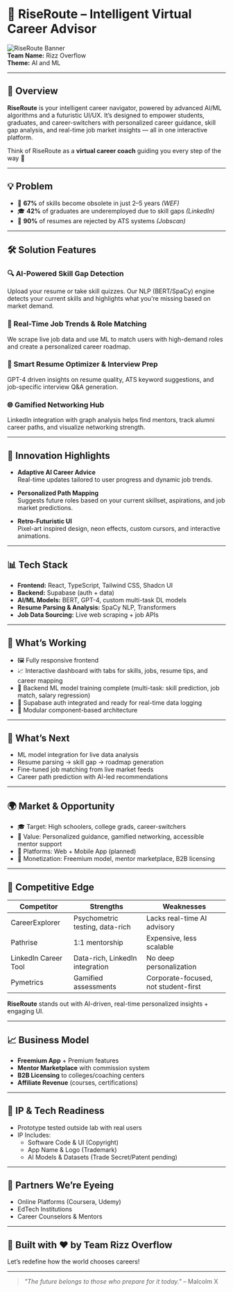 # 🚀 RiseRoute – Intelligent Virtual Career Advisor

![RiseRoute Banner](https://img.shields.io/badge/Hackathon-Project-blue.svg)  
**Team Name:** Rizz Overflow  
**Theme:** AI and ML

---

## 🌟 Overview

**RiseRoute** is your intelligent career navigator, powered by advanced AI/ML algorithms and a futuristic UI/UX. It’s designed to empower students, graduates, and career-switchers with personalized career guidance, skill gap analysis, and real-time job market insights — all in one interactive platform.

Think of RiseRoute as a **virtual career coach** guiding you every step of the way 🚀

---

## 💡 Problem

- 🧠 **67%** of skills become obsolete in just 2–5 years *(WEF)*
- 🎓 **42%** of graduates are underemployed due to skill gaps *(LinkedIn)*
- 📄 **90%** of resumes are rejected by ATS systems *(Jobscan)*

---

## 🛠️ Solution Features

### 🔍 AI-Powered Skill Gap Detection
Upload your resume or take skill quizzes. Our NLP (BERT/SpaCy) engine detects your current skills and highlights what you're missing based on market demand.

### 🧠 Real-Time Job Trends & Role Matching
We scrape live job data and use ML to match users with high-demand roles and create a personalized career roadmap.

### 📄 Smart Resume Optimizer & Interview Prep
GPT-4 driven insights on resume quality, ATS keyword suggestions, and job-specific interview Q&A generation.

### 🌐 Gamified Networking Hub
LinkedIn integration with graph analysis helps find mentors, track alumni career paths, and visualize networking strength.

---

## 🔬 Innovation Highlights

- **Adaptive AI Career Advice**  
  Real-time updates tailored to user progress and dynamic job trends.

- **Personalized Path Mapping**  
  Suggests future roles based on your current skillset, aspirations, and job market predictions.

- **Retro-Futuristic UI**  
  Pixel-art inspired design, neon effects, custom cursors, and interactive animations.

---

## 📊 Tech Stack

- **Frontend:** React, TypeScript, Tailwind CSS, Shadcn UI  
- **Backend:** Supabase (auth + data)  
- **AI/ML Models:** BERT, GPT-4, custom multi-task DL models  
- **Resume Parsing & Analysis:** SpaCy NLP, Transformers  
- **Job Data Sourcing:** Live web scraping + job APIs

---

## 🔧 What’s Working

- 🖼️ Fully responsive frontend  
- 📈 Interactive dashboard with tabs for skills, jobs, resume tips, and career mapping  
- 🧠 Backend ML model training complete (multi-task: skill prediction, job match, salary regression)  
- 🔐 Supabase auth integrated and ready for real-time data logging  
- 🧩 Modular component-based architecture

---

## 🔮 What’s Next

- ML model integration for live data analysis  
- Resume parsing → skill gap → roadmap generation  
- Fine-tuned job matching from live market feeds  
- Career path prediction with AI-led recommendations

---

## 🌍 Market & Opportunity

- 🎓 Target: High schoolers, college grads, career-switchers  
- 💼 Value: Personalized guidance, gamified networking, accessible mentor support  
- 📱 Platforms: Web + Mobile App (planned)  
- 💸 Monetization: Freemium model, mentor marketplace, B2B licensing

---

## 🧠 Competitive Edge

| Competitor             | Strengths                         | Weaknesses                           |
|------------------------|-----------------------------------|--------------------------------------|
| CareerExplorer         | Psychometric testing, data-rich   | Lacks real-time AI advisory          |
| Pathrise               | 1:1 mentorship                    | Expensive, less scalable             |
| LinkedIn Career Tool   | Data-rich, LinkedIn integration   | No deep personalization              |
| Pymetrics              | Gamified assessments              | Corporate-focused, not student-first |

**RiseRoute** stands out with AI-driven, real-time personalized insights + engaging UI.

---

## 📈 Business Model

- **Freemium App** + Premium features
- **Mentor Marketplace** with commission system
- **B2B Licensing** to colleges/coaching centers
- **Affiliate Revenue** (courses, certifications)

---

## 📘 IP & Tech Readiness

- Prototype tested outside lab with real users  
- IP Includes:  
  - Software Code & UI (Copyright)  
  - App Name & Logo (Trademark)  
  - AI Models & Datasets (Trade Secret/Patent pending)

---

## 🤝 Partners We’re Eyeing

- Online Platforms (Coursera, Udemy)  
- EdTech Institutions  
- Career Counselors & Mentors

---

## 🙌 Built with ❤️ by Team Rizz Overflow

Let’s redefine how the world chooses careers!

---

> _"The future belongs to those who prepare for it today."_ – Malcolm X
